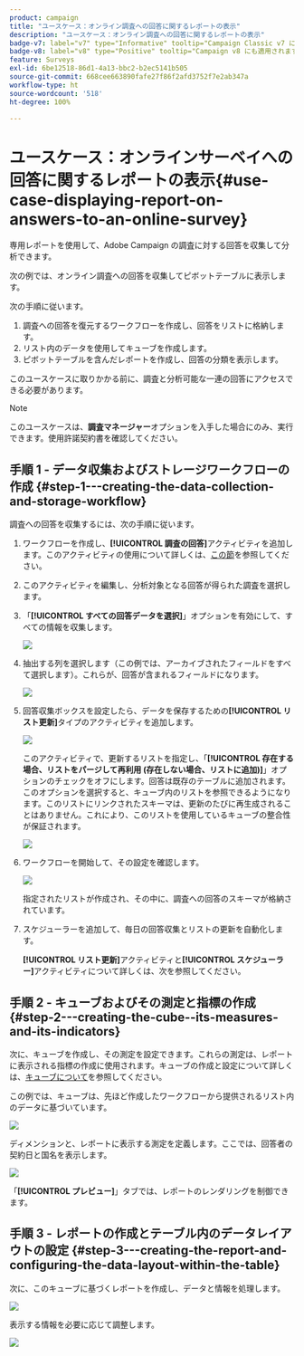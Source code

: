 ```yaml
---
product: campaign
title: "ユースケース：オンライン調査への回答に関するレポートの表示"
description: "ユースケース：オンライン調査への回答に関するレポートの表示"
badge-v7: label="v7" type="Informative" tooltip="Campaign Classic v7 に適用されます"
badge-v8: label="v8" type="Positive" tooltip="Campaign v8 にも適用されます"
feature: Surveys
exl-id: 6be12518-86d1-4a13-bbc2-b2ec5141b505
source-git-commit: 668cee663890fafe27f86f2afd3752f7e2ab347a
workflow-type: ht
source-wordcount: '518'
ht-degree: 100%

---
```


# ユースケース：オンラインサーベイへの回答に関するレポートの表示{#use-case-displaying-report-on-answers-to-an-online-survey}



専用レポートを使用して、Adobe Campaign の調査に対する回答を収集して分析できます。

次の例では、オンライン調査への回答を収集してピボットテーブルに表示します。

次の手順に従います。

1. 調査への回答を復元するワークフローを作成し、回答をリストに格納します。
1. リスト内のデータを使用してキューブを作成します。
1. ピボットテーブルを含んだレポートを作成し、回答の分類を表示します。

このユースケースに取りかかる前に、調査と分析可能な一連の回答にアクセスできる必要があります。

>[!NOTE]
>
>このユースケースは、**調査マネージャー**&#x200B;オプションを入手した場合にのみ、実行できます。使用許諾契約書を確認してください。

## 手順 1 - データ収集およびストレージワークフローの作成 {#step-1---creating-the-data-collection-and-storage-workflow}

調査への回答を収集するには、次の手順に従います。

1. ワークフローを作成し、**[!UICONTROL 調査の回答]**&#x200B;アクティビティを追加します。このアクティビティの使用について詳しくは、[この節](../../surveys/using/publish-track-and-use-collected-data.md#using-the-collected-data)を参照してください。
1. このアクティビティを編集し、分析対象となる回答が得られた調査を選択します。
1. 「**[!UICONTROL すべての回答データを選択]**」オプションを有効にして、すべての情報を収集します。

   ![](assets/reporting_usecase_1_01.png)

1. 抽出する列を選択します（この例では、アーカイブされたフィールドをすべて選択します）。これらが、回答が含まれるフィールドになります。

   ![](assets/reporting_usecase_1_02.png)

1. 回答収集ボックスを設定したら、データを保存するための&#x200B;**[!UICONTROL リスト更新]**&#x200B;タイプのアクティビティを追加します。

   ![](assets/reporting_usecase_1_04.png)

   このアクティビティで、更新するリストを指定し、「**[!UICONTROL 存在する場合、リストをパージして再利用 (存在しない場合、リストに追加)]**」オプションのチェックをオフにします。回答は既存のテーブルに追加されます。このオプションを選択すると、キューブ内のリストを参照できるようになります。このリストにリンクされたスキーマは、更新のたびに再生成されることはありません。これにより、このリストを使用しているキューブの整合性が保証されます。

   ![](assets/reporting_usecase_1_03.png)

1. ワークフローを開始して、その設定を確認します。

   ![](assets/reporting_usecase_1_05.png)

   指定されたリストが作成され、その中に、調査への回答のスキーマが格納されています。

1. スケジューラーを追加して、毎日の回答収集とリストの更新を自動化します。

   **[!UICONTROL リスト更新]**&#x200B;アクティビティと&#x200B;**[!UICONTROL スケジューラー]**&#x200B;アクティビティについて詳しくは、次を参照してください。

## 手順 2 - キューブおよびその測定と指標の作成 {#step-2---creating-the-cube--its-measures-and-its-indicators}

次に、キューブを作成し、その測定を設定できます。これらの測定は、レポートに表示される指標の作成に使用されます。キューブの作成と設定について詳しくは、[キューブについて](../../reporting/using/ac-cubes.md)を参照してください。

この例では、キューブは、先ほど作成したワークフローから提供されるリスト内のデータに基づいています。

![](assets/reporting_usecase_2_01.png)

ディメンションと、レポートに表示する測定を定義します。ここでは、回答者の契約日と国名を表示します。

![](assets/reporting_usecase_2_02.png)

「**[!UICONTROL プレビュー]**」タブでは、レポートのレンダリングを制御できます。

## 手順 3 - レポートの作成とテーブル内のデータレイアウトの設定 {#step-3---creating-the-report-and-configuring-the-data-layout-within-the-table}

次に、このキューブに基づくレポートを作成し、データと情報を処理します。

![](assets/reporting_usecase_3_01.png)

表示する情報を必要に応じて調整します。

![](assets/reporting_usecase_3_02.png)
